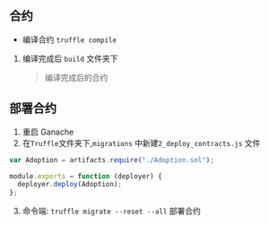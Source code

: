 ## 合约

- 编译合约 `truffle compile`

1. 编译完成后 `build` 文件夹下
   > 编译完成后的合约

## 部署合约

1. 重启 Ganache
2. 在`Truffle`文件夹下,`migrations` 中新建`2_deploy_contracts.js` 文件

```js
var Adoption = artifacts.require("./Adoption.sol");

module.exports = function (deployer) {
  deployer.deploy(Adoption);
};
```

3. 命令端: `truffle migrate --reset --all` 部署合约
